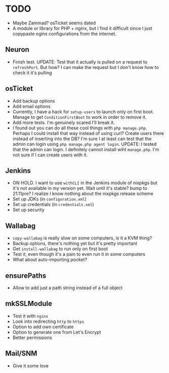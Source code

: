 # TODO
* Maybe Zammad? osTicket seems dated
* A module or library for PHP + nginx, but I find it difficult since I just copypaste nginx configurations from the internet.

## Neuron
* Finish test. UPDATE: Test that it actually is pulled on a request to `refreshPort`. But how? I can make the request but I don't know how to check it it's pulling

## osTicket
* Add backup options
* Add email options
* Currently, I have a hack for `setup-users` to launch only on first boot. Manage to get `ConditionFirstBoot` to work in order to remove it.
* Add more tests. I'm genuinely scared I'll break it.
* I found out you can do all these cool things with `php manage.php`. Perhaps I could install that way instead of using curl? Create users there instead of inserting into the DB? I'm sure I at least can test that the admin can login using `php manage.php agent login`. UPDATE: I tested that the admin can login. I definitely cannot install wiht `manage.php`. I'm not sure if I can create users with it.

## Jenkins
* ON HOLD. I want to use `withCLI` in the Jenkins module of nixpkgs but it's not available in my version yet. Wait until it's stable? bump to 21.11pre? I realize I know nothing about the nixpkgs release scheme
* Set up JDKs (in `configuration.xml`)
* Set up credentials (in `credentials.xml`)
* Set up security

## Wallabag
* `copy-wallabag` is really slow on some computers, is it a KVM thing?
* Backup options, there's nothing yet but it's pretty important
* Get `install-wallabag` to run only on first boot
* Test it, even though it's a pain to even run it in some computers
* What about auto-importing pocket?

## ensurePaths
* Allow to add just a path string instead of a full object

## mkSSLModule
* Test it with `nginx`
* Look into redirecting `http` to `https`
* Option to add own certificate
* Option to generate one from Let's Encrypt
* Better permissions

## Mail/SNM
* Give it some love
